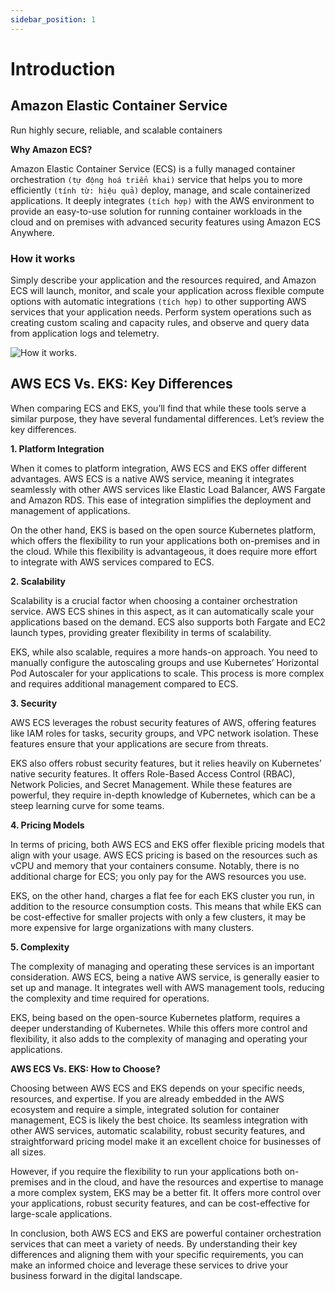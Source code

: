```yaml
---
sidebar_position: 1
---
```


# Introduction

## Amazon Elastic Container Service

Run highly secure, reliable, and scalable containers

**Why Amazon ECS?**

Amazon Elastic Container Service (ECS) is a fully managed container orchestration `(tự động hoá triển khai)` service that helps you to more efficiently `(tính từ: hiệu quả)` deploy, manage, and scale containerized applications. It deeply integrates `(tích hợp)` with the AWS environment to provide an easy-to-use solution for running container workloads in the cloud and on premises with advanced security features using Amazon ECS Anywhere.

### How it works

Simply describe your application and the resources required, and Amazon ECS will launch, monitor, and scale your application across flexible compute options with automatic integrations `(tích hợp)` to other supporting AWS services that your application needs. Perform system operations such as creating custom scaling and capacity rules, and observe and query data from application logs and telemetry.

![How it works](https://d1.awsstatic.com/Product-Page-Diagram_Amazon-Elastic-Container-Service%402x%20march%202023.8447640b2f8c4ab0a9b935c7724cd32cfe4e6d33.png).

## AWS ECS Vs. EKS: Key Differences

When comparing ECS and EKS, you’ll find that while these tools serve a similar purpose, they have several fundamental differences. Let’s review the key differences.

**1. Platform Integration**

When it comes to platform integration, AWS ECS and EKS offer different advantages. AWS ECS is a native AWS service, meaning it integrates seamlessly with other AWS services like Elastic Load Balancer, AWS Fargate and Amazon RDS. This ease of integration simplifies the deployment and management of applications.

On the other hand, EKS is based on the open source Kubernetes platform, which offers the flexibility to run your applications both on-premises and in the cloud. While this flexibility is advantageous, it does require more effort to integrate with AWS services compared to ECS.

**2. Scalability**

Scalability is a crucial factor when choosing a container orchestration service. AWS ECS shines in this aspect, as it can automatically scale your applications based on the demand. ECS also supports both Fargate and EC2 launch types, providing greater flexibility in terms of scalability.

EKS, while also scalable, requires a more hands-on approach. You need to manually configure the autoscaling groups and use Kubernetes’ Horizontal Pod Autoscaler for your applications to scale. This process is more complex and requires additional management compared to ECS.

**3. Security**

AWS ECS leverages the robust security features of AWS, offering features like IAM roles for tasks, security groups, and VPC network isolation. These features ensure that your applications are secure from threats.

EKS also offers robust security features, but it relies heavily on Kubernetes’ native security features. It offers Role-Based Access Control (RBAC), Network Policies, and Secret Management. While these features are powerful, they require in-depth knowledge of Kubernetes, which can be a steep learning curve for some teams.

**4. Pricing Models**

In terms of pricing, both AWS ECS and EKS offer flexible pricing models that align with your usage. AWS ECS pricing is based on the resources such as vCPU and memory that your containers consume. Notably, there is no additional charge for ECS; you only pay for the AWS resources you use.

EKS, on the other hand, charges a flat fee for each EKS cluster you run, in addition to the resource consumption costs. This means that while EKS can be cost-effective for smaller projects with only a few clusters, it may be more expensive for large organizations with many clusters.

**5. Complexity**

The complexity of managing and operating these services is an important consideration. AWS ECS, being a native AWS service, is generally easier to set up and manage. It integrates well with AWS management tools, reducing the complexity and time required for operations.

EKS, being based on the open-source Kubernetes platform, requires a deeper understanding of Kubernetes. While this offers more control and flexibility, it also adds to the complexity of managing and operating your applications.

**AWS ECS Vs. EKS: How to Choose?**

Choosing between AWS ECS and EKS depends on your specific needs, resources, and expertise. If you are already embedded in the AWS ecosystem and require a simple, integrated solution for container management, ECS is likely the best choice. Its seamless integration with other AWS services, automatic scalability, robust security features, and straightforward pricing model make it an excellent choice for businesses of all sizes.

However, if you require the flexibility to run your applications both on-premises and in the cloud, and have the resources and expertise to manage a more complex system, EKS may be a better fit. It offers more control over your applications, robust security features, and can be cost-effective for large-scale applications.

In conclusion, both AWS ECS and EKS are powerful container orchestration services that can meet a variety of needs. By understanding their key differences and aligning them with your specific requirements, you can make an informed choice and leverage these services to drive your business forward in the digital landscape.
